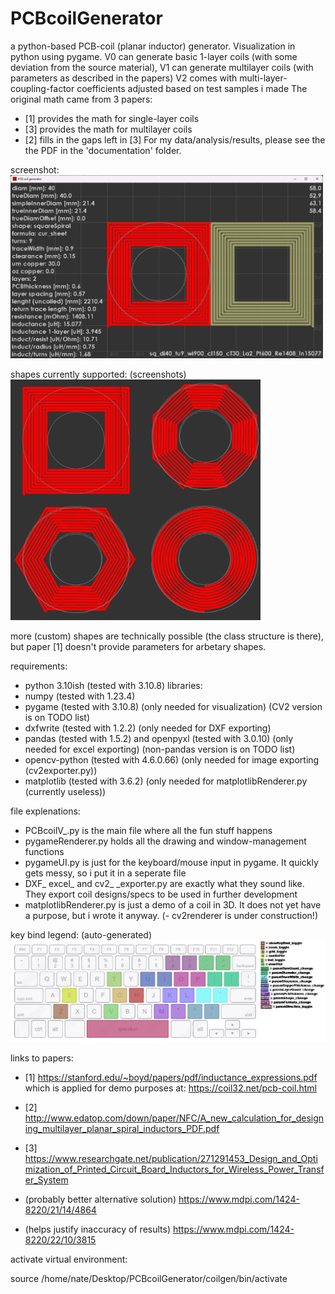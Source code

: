 # PCBcoilGenerator
a python-based PCB-coil (planar inductor) generator. Visualization in python using pygame. 
V0 can generate basic 1-layer coils (with some deviation from the source material),
V1 can generate multilayer coils (with parameters as described in the papers)
V2 comes with multi-layer-coupling-factor coefficients adjusted based on test samples i made
The original math came from 3 papers:
- [1] provides the math for single-layer coils
- [3] provides the math for multilayer coils
- [2] fills in the gaps left in [3]
For my data/analysis/results, please see the the PDF in the 'documentation' folder.

screenshot:  
<img src="documentation/screenshot%20of%20code.png" width="500">
<!-- ![screenshot of GUI](documentation/screenshot%20of%20code.png) -->

shapes currently supported: (screenshots)  
<img src="documentation/shapes.png" width="400">  
<!-- ![shapes](documentation/shapes.png) -->  
more (custom) shapes are technically possible (the class structure is there), but paper [1] doesn't provide parameters for arbetary shapes.

requirements:
- python 3.10ish (tested with 3.10.8)
libraries:
- numpy (tested with 1.23.4)
- pygame (tested with 3.10.8) (only needed for visualization) (CV2 version is on TODO list)
- dxfwrite (tested with 1.2.2) (only needed for DXF exporting)
- pandas (tested with 1.5.2) and openpyxl (tested with 3.0.10) (only needed for excel exporting) (non-pandas version is on TODO list)
- opencv-python (tested with 4.6.0.66) (only needed for image exporting (cv2exporter.py))
- matplotlib (tested with 3.6.2) (only needed for matplotlibRenderer.py (currently useless))

file explenations:
- PCBcoilV_.py is the main file where all the fun stuff happens
- pygameRenderer.py holds all the drawing and window-management functions
- pygameUI.py is just for the keyboard/mouse input in pygame. It quickly gets messy, so i put it in a seperate file
- DXF_ excel_ and cv2_  _exporter.py are exactly what they sound like. They export coil designs/specs to be used in further development
- matplotlibRenderer.py is just a demo of a coil in 3D. It does not yet have a purpose, but i wrote it anyway.
(- cv2renderer is under construction!)

key bind legend: (auto-generated)
![key bind legend](keyBindLegend.png)

links to papers:
- [1]  https://stanford.edu/~boyd/papers/pdf/inductance_expressions.pdf     which is applied for demo purposes at: https://coil32.net/pcb-coil.html
- [2]  http://www.edatop.com/down/paper/NFC/A_new_calculation_for_designing_multilayer_planar_spiral_inductors_PDF.pdf
- [3]  https://www.researchgate.net/publication/271291453_Design_and_Optimization_of_Printed_Circuit_Board_Inductors_for_Wireless_Power_Transfer_System

- (probably better alternative solution) https://www.mdpi.com/1424-8220/21/14/4864
- (helps justify inaccuracy of results)  https://www.mdpi.com/1424-8220/22/10/3815



activate virtual environment: 

source /home/nate/Desktop/PCBcoilGenerator/coilgen/bin/activate